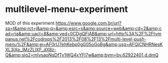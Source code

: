 multilevel-menu-experiment
==========================

MOD of this experiment https://www.google.com.br/url?sa=t&amp;rct=j&amp;q=&amp;esrc=s&amp;source=web&amp;cd=2&amp;cad=rja&amp;uact=8&amp;ved=0CDgQFjAB&amp;url=http%3A%2F%2Ftympanus.net%2Fcodrops%2F2013%2F08%2F13%2Fmulti-level-push-menu%2F&amp;ei=AF0rU7ehKebp0gG05oGoBg&amp;usg=AFQjCNHRNesKXL3iXp_lMzZLlXF_dX8z-Q&amp;sig2=mIvsaoNqDfTy1WQ4xYFI7w&amp;bvm=bv.62922401,d.dmQ
